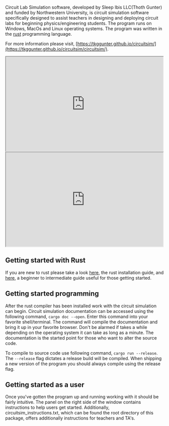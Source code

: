 Circuit Lab Simulation software, developed by Sleep Ibis LLC(Thoth Gunter) and funded by Northwestern University,
is circuit simulation software specifically designed to assist teachers in designing and
deploying circuit labs for beginning physics/engineering  students.
The program runs on Windows, MacOs and Linux operating systems.
The program was written in the [rust](https://www.rust-lang.org/) programming language.

For more information please visit, [https://tkggunter.github.io/circuitsim/](https://tkggunter.github.io/circuitsim/circuitsim/).



<iframe src="https://tkggunter.github.io/circuitlab_1.mp4" type="video/mp4" width="500px" height="300px">
</iframe>

<iframe src="https://tkggunter.github.io/circuitlab_2.mp4" type="video/mp4" width="500px" height="300px">
</iframe>




## Getting started with Rust

If you are new to rust please take a look 
[here](https://www.rust-lang.org/learn/get-started), the rust installation guide, and
[here](https://doc.rust-lang.org/book/), a beginner to intermediate guide useful for those getting
started.



## Getting started programming

After the rust compiler has been installed work with the circuit simulation can begin. 
Circuit simulation documentation can be accessed using the following command, `cargo doc --open`. Enter this command into your favorite shell/terminal. 
The command will compile the documentation and bring it up in your favorite browser. Don't be alarmed if takes a while
depending on the operating system it can take as long as a minute. 
The documentation is the started point for those who want to alter the source code.


To compile to source code use following command,
`cargo run --release`.
The `--release` flag dictates a release build will be compiled. When shipping a new version of the program you should always compile using the release flag.


## Getting started as a user
Once you've gotten the program up and running working with it should be fairly intuitive. The panel on the right side of the window contains instructions to help users get started.
Additionally, circuitsim_instructions.txt, which can be found the root directory of this package, offers additionally instructions for teachers and TA's.




